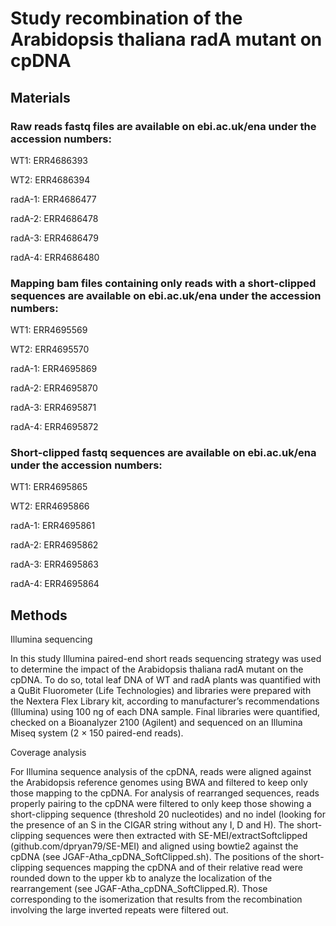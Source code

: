 # Study recombination of the Arabidopsis thaliana radA mutant on cpDNA

## Materials

### Raw reads fastq files are available on ebi.ac.uk/ena under the accession numbers:

WT1: ERR4686393

WT2: ERR4686394

radA-1: ERR4686477

radA-2: ERR4686478

radA-3: ERR4686479

radA-4: ERR4686480

### Mapping bam files containing only reads with a short-clipped sequences are available on ebi.ac.uk/ena under the accession numbers:

WT1: ERR4695569

WT2: ERR4695570

radA-1: ERR4695869

radA-2: ERR4695870

radA-3: ERR4695871

radA-4: ERR4695872

### Short-clipped fastq sequences are available on ebi.ac.uk/ena under the accession numbers:

WT1: ERR4695865

WT2: ERR4695866

radA-1: ERR4695861

radA-2: ERR4695862

radA-3: ERR4695863

radA-4: ERR4695864

## Methods

Illumina sequencing

In this study Illumina paired-end short reads sequencing strategy was used to determine the impact of the Arabidopsis thaliana radA mutant on the cpDNA. To do so, total leaf DNA of WT and radA plants was quantified with a QuBit Fluorometer (Life Technologies) and libraries were prepared with the Nextera Flex Library kit, according to manufacturer’s recommendations (Illumina) using 100 ng of each DNA sample. Final libraries were quantified, checked on a Bioanalyzer 2100 (Agilent) and sequenced on an Illumina Miseq system (2 × 150 paired-end reads).

Coverage analysis

For Illumina sequence analysis of the cpDNA, reads were aligned against the Arabidopsis reference genomes using BWA and filtered to keep only those mapping to the cpDNA. For analysis of rearranged sequences, reads properly pairing to the cpDNA were filtered to only keep those showing a short-clipping sequence (threshold 20 nucleotides) and no indel (looking for the presence of an S in the CIGAR string without any I, D and H). The short-clipping sequences were then extracted with SE-MEI/extractSoftclipped (github.com/dpryan79/SE-MEI) and aligned using bowtie2 against the cpDNA (see JGAF-Atha_cpDNA_SoftClipped.sh). The positions of the short-clipping sequences mapping the cpDNA and of their relative read were rounded down to the upper kb to analyze the localization of the rearrangement (see JGAF-Atha_cpDNA_SoftClipped.R). Those corresponding to the isomerization that results from the recombination involving the large inverted repeats were filtered out.
